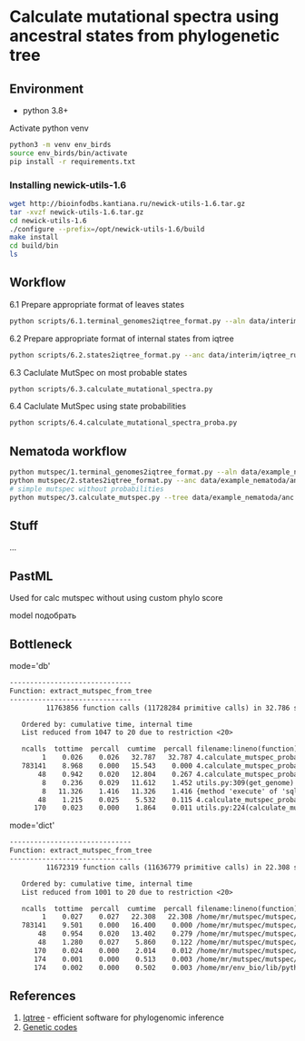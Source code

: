 # Calculate mutational spectra using ancestral states from phylogenetic tree

## Environment

- python 3.8+

Activate python venv

```bash
python3 -m venv env_birds
source env_birds/bin/activate
pip install -r requirements.txt
```

### Installing newick-utils-1.6

```bash
wget http://bioinfodbs.kantiana.ru/newick-utils-1.6.tar.gz
tar -xvzf newick-utils-1.6.tar.gz
cd newick-utils-1.6
./configure --prefix=/opt/newick-utils-1.6/build
make install
cd build/bin
ls
```

## Workflow

6.1 Prepare appropriate format of leaves states

```bash
python scripts/6.1.terminal_genomes2iqtree_format.py --aln data/interim/alignments_birds_clean_clean --scheme data/interim/scheme_birds_genes.nex --out data/interim/leaves_birds_states.tsv
```

6.2 Prepare appropriate format of internal states from iqtree

```bash
python scripts/6.2.states2iqtree_format.py --anc data/interim/iqtree_runs/brun3/anc_kg/anc_kg.state --leaves data/interim/leaves_birds_states.tsv --out data/interim/anc_kg_states_birds.tsv
```

6.3 Caclulate MutSpec on most probable states

```bash
python scripts/6.3.calculate_mutational_spectra.py
```

6.4 Caclulate MutSpec using state probabilities

```bash
python scripts/6.4.calculate_mutational_spectra_proba.py
```

## Nematoda workflow

```bash
python mutspec/1.terminal_genomes2iqtree_format.py --aln data/example_nematoda/alignments_nematoda_clean --scheme data/example_nematoda/scheme_devilworm.nex --out data/example_nematoda/leaves_states_nematoda.tsv
python mutspec/2.states2iqtree_format.py --anc data/example_nematoda/anc_kg.state --leaves data/example_nematoda/leaves_states_nematoda.tsv --out data/example_nematoda/genes_states.tsv
# simple mutspec without probabilities
python mutspec/3.calculate_mutspec.py --tree data/example_nematoda/anc.treefile --anc data/example_nematoda/genes_states.tsv --leaves data/example_nematoda/leaves_states_nematoda.tsv
```

## Stuff

...

## PastML

Used for calc mutspec without using custom phylo score

model подобрать

## Bottleneck

mode='db'

```txt
------------------------------
Function: extract_mutspec_from_tree
------------------------------
         11763856 function calls (11728284 primitive calls) in 32.786 seconds

   Ordered by: cumulative time, internal time
   List reduced from 1047 to 20 due to restriction <20>

   ncalls  tottime  percall  cumtime  percall filename:lineno(function)
        1    0.026    0.026   32.787   32.787 4.calculate_mutspec_proba.py:100(extract_mutspec_from_tree)
   783141    8.968    0.000   15.543    0.000 4.calculate_mutspec_proba.py:292(sample_context_fast)
       48    0.942    0.020   12.804    0.267 4.calculate_mutspec_proba.py:208(extract_mutations)
        8    0.236    0.029   11.612    1.452 utils.py:309(get_genome)
        8   11.326    1.416   11.326    1.416 {method 'execute' of 'sqlite3.Cursor' objects}
       48    1.215    0.025    5.532    0.115 4.calculate_mutspec_proba.py:264(collect_state_freqs)
      170    0.023    0.000    1.864    0.011 utils.py:224(calculate_mutspec)
```

mode='dict'

```txt
------------------------------
Function: extract_mutspec_from_tree
------------------------------
         11672319 function calls (11636779 primitive calls) in 22.308 seconds

   Ordered by: cumulative time, internal time
   List reduced from 1001 to 20 due to restriction <20>

   ncalls  tottime  percall  cumtime  percall filename:lineno(function)
        1    0.027    0.027   22.308   22.308 /home/mr/mutspec/mutspec/4.calculate_mutspec_proba.py:100(extract_mutspec_from_tree)
   783141    9.501    0.000   16.400    0.000 /home/mr/mutspec/mutspec/4.calculate_mutspec_proba.py:292(sample_context_fast)
       48    0.954    0.020   13.402    0.279 /home/mr/mutspec/mutspec/4.calculate_mutspec_proba.py:208(extract_mutations)
       48    1.280    0.027    5.860    0.122 /home/mr/mutspec/mutspec/4.calculate_mutspec_proba.py:264(collect_state_freqs)
      170    0.024    0.000    2.014    0.012 /home/mr/mutspec/mutspec/utils.py:224(calculate_mutspec)
      174    0.001    0.000    0.513    0.003 /home/mr/mutspec/mutspec/4.calculate_mutspec_proba.py:324(dump_table)
      174    0.002    0.000    0.502    0.003 /home/mr/env_bio/lib/python3.8/site-packages/pandas/core/generic.py:3388(to_csv)
```

## References

1. [Iqtree](http://www.iqtree.org/) - efficient software for phylogenomic inference
2. [Genetic codes](https://www.ncbi.nlm.nih.gov/Taxonomy/Utils/wprintgc.cgi?chapter=tgencodes#SG1)
